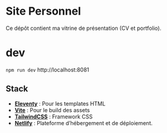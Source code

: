 # Site Personnel

Ce dépôt contient ma vitrine de présentation (CV et portfolio).

# dev 
`npm run dev`
http://localhost:8081

## Stack
- **[Eleventy](https://www.11ty.dev/)** : Pour les templates HTML
- **[Vite](https://vitejs.dev/)** : Pour le build des assets
- **[TailwindCSS](https://tailwindcss.com/)** : Framework CSS
- **[Netlify](https://www.netlify.com/)** : Plateforme d’hébergement et de déploiement.
